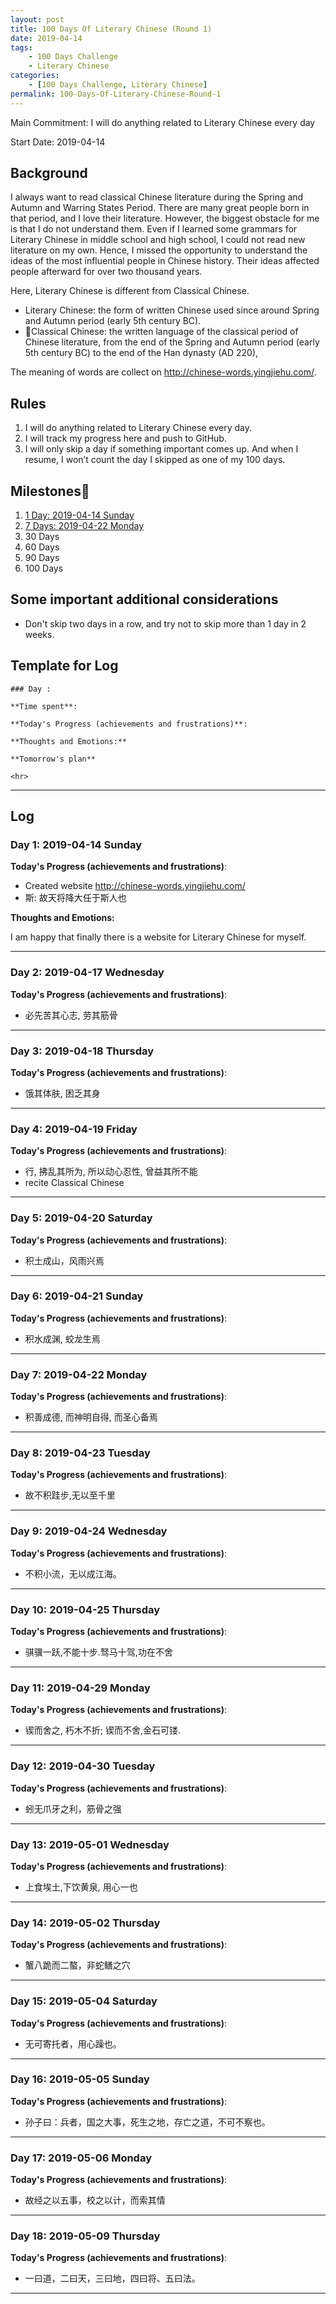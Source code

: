 ```yaml
---
layout: post
title: 100 Days Of Literary Chinese (Round 1)
date: 2019-04-14
tags:
	- 100 Days Challenge
	- Literary Chinese
categories:
	- [100 Days Challenge, Literary Chinese]
permalink: 100-Days-Of-Literary-Chinese-Round-1
---
```

Main Commitment: I will do anything related to Literary Chinese every day

Start Date: 2019-04-14

<!-- more -->

## Background

I always want to read classical Chinese literature during the Spring and Autumn and Warring States Period. There are many great people born in that period, and I love their literature. However, the biggest obstacle for me is that I do not understand them. Even if I learned some grammars for Literary Chinese in middle school and high school, I could not read new literature on my own. Hence, I missed the opportunity to understand the ideas of the most influential people in Chinese history. Their ideas affected people afterward for over two thousand years.

Here, Literary Chinese is different from Classical Chinese.

* Literary Chinese: the form of written Chinese used since around Spring and Autumn period (early 5th century BC).
* Classical Chinese: the written language of the classical period of Chinese literature, from the end of the Spring and Autumn period (early 5th century BC) to the end of the Han dynasty (AD 220),

The meaning of words are collect on <http://chinese-words.yingjiehu.com/>.

## Rules

1. I will do anything related to Literary Chinese every day.
4. I will track my progress here and push to GitHub.
5. I will only skip a day if something important comes up. And when I resume, I won’t count the day I skipped as one of my 100 days.

## Milestones

1. [1 Day: 2019-04-14 Sunday](#Day-1-2019-04-14-Sunday)
2. [7 Days: 2019-04-22 Monday](#Day-7-2019-04-22-Monday)
3. 30 Days
4. 60 Days
5. 90 Days
6. 100 Days

## Some important additional considerations

* Don't skip two days in a row, and try not to skip more than 1 day in 2 weeks.

## Template for Log

```
### Day :

**Time spent**:

**Today's Progress (achievements and frustrations)**:

**Thoughts and Emotions:**

**Tomorrow's plan**

<hr>
```


<hr>

## Log
### Day 1: 2019-04-14 Sunday

**Today's Progress (achievements and frustrations)**:

* Created website <http://chinese-words.yingjiehu.com/>
* 斯: 故天将降大任于斯人也

**Thoughts and Emotions:**

I am happy that finally there is a website for Literary Chinese for myself.

<hr>

### Day 2: 2019-04-17 Wednesday

**Today's Progress (achievements and frustrations)**:

* 必先苦其心志, 劳其筋骨

<hr>

### Day 3: 2019-04-18 Thursday

**Today's Progress (achievements and frustrations)**:

* 饿其体肤, 困乏其身

<hr>

### Day 4: 2019-04-19 Friday

**Today's Progress (achievements and frustrations)**:

* 行, 拂乱其所为, 所以动心忍性, 曾益其所不能
* recite Classical Chinese
<hr>

### Day 5: 2019-04-20 Saturday

**Today's Progress (achievements and frustrations)**:

* 积土成山，风雨兴焉
<hr>

### Day 6: 2019-04-21 Sunday

**Today's Progress (achievements and frustrations)**:

* 积水成渊, 蛟龙生焉
<hr>

### Day 7: 2019-04-22 Monday

**Today's Progress (achievements and frustrations)**:

* 积善成德, 而神明自得, 而圣心备焉
<hr>

### Day 8: 2019-04-23 Tuesday

**Today's Progress (achievements and frustrations)**:

* 故不积跬步,无以至千里
<hr>

### Day 9: 2019-04-24 Wednesday

**Today's Progress (achievements and frustrations)**:

* 不积小流，无以成江海。
<hr>

### Day 10: 2019-04-25 Thursday

**Today's Progress (achievements and frustrations)**:

* 骐骥一跃,不能十步.驽马十驾,功在不舍
<hr>

### Day 11: 2019-04-29 Monday

**Today's Progress (achievements and frustrations)**:

* 锲而舍之, 朽木不折; 锲而不舍,金石可镂.
<hr>

### Day 12: 2019-04-30 Tuesday

**Today's Progress (achievements and frustrations)**:

* 蚓无爪牙之利，筋骨之强
<hr>

### Day 13: 2019-05-01 Wednesday

**Today's Progress (achievements and frustrations)**:

* 上食埃土,下饮黄泉, 用心一也
<hr>

### Day 14: 2019-05-02 Thursday

**Today's Progress (achievements and frustrations)**:

* 蟹八跪而二螯，非蛇鳝之穴
<hr>

### Day 15: 2019-05-04 Saturday

**Today's Progress (achievements and frustrations)**:

* 无可寄托者，用心躁也。
<hr>

### Day 16: 2019-05-05 Sunday

**Today's Progress (achievements and frustrations)**:

* 孙子曰：兵者，国之大事，死生之地，存亡之道，不可不察也。
<hr>

### Day 17: 2019-05-06 Monday

**Today's Progress (achievements and frustrations)**:

* 故经之以五事，校之以计，而索其情
<hr>

### Day 18: 2019-05-09 Thursday

**Today's Progress (achievements and frustrations)**:

* 一曰道，二曰天，三曰地，四曰将、五曰法。
<hr>
